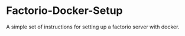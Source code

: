 # Factorio-Docker-Setup
A simple set of instructions for setting up a factorio server with docker. 
